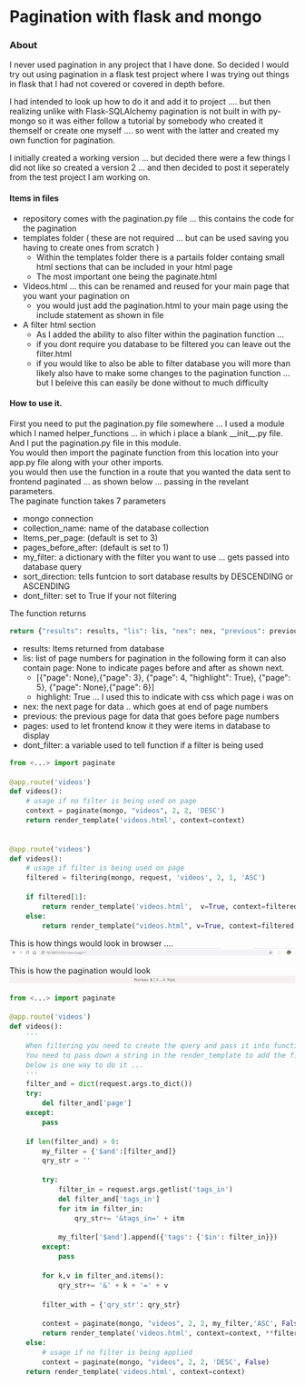 # Pagination with flask and mongo

### About

I never used pagination in any project that I have done. So decided I would try out using pagination in a 
flask test project where I was trying out things in flask that I had not covered or covered in depth before.  

I had intended to look up how to do it and add it to project .... but then realizing unlike with
Flask-SQLAlchemy pagination is not built in with py-mongo so it was either follow a tutorial by somebody who created it themself or create one myself .... so went with the latter and created my own function for pagination.  

I initially created a working version ... but decided there were a few things I did not like so created a version 2
... and then decided to post it seperately from the test project I am working on.  

#### Items in files

- repository comes with the pagination.py file ... this contains the code for the pagination
- templates folder ( these are not required ... but can be used saving you having to create ones from scratch )
  - Within the templates folder there is a partails folder containg small html sections that can be included in your html page
  - The most important one being the paginate.html
- Videos.html ... this can be renamed and reused for your main page that you want your pagination on 
  - you would just add the pagination.html to your main page using the include statement as shown in file
- A filter html section 
  - As I added the ability to also  filter within the pagination function ... 
  - if you dont require you database to be filtered you can leave out the filter.html
  - if you would like to also be able to filter database you will more than likely also have to make some changes to the pagination function ... but I beleive this can easily be done without to much difficulty



#### How to use it.

First you need to put the pagination.py file somewhere ... I used a module which I named helper_functions ... in which i place a blank \_\_init\_\_.py file.
And I put the pagination.py file in this module.  
You would then import the paginate function from this location into your app.py file along with your other imports.    
you would then use the function in a route that you wanted the data sent to frontend paginated ... as shown below ... passing in the 
revelant parameters.  
The paginate function takes 7 parameters  
- mongo connection
- collection_name: name of the database collection
- Items_per_page: (default is set to 3)
- pages_before_after: (default is set to 1)
- my_filter: a dictionary with the filter you want to use ... gets passed into database query
- sort_direction: tells funtcion to sort database results by DESCENDING or ASCENDING
- dont_filter: set to True if your not filtering

The function returns  
```python
return {"results": results, "lis": lis, "nex": nex, "previous": previous, "dont_filter": dont_filter, 'pages': True}
```

- results: Items returned from database
- lis: list of page numbers for pagination in the following form it can also contain page: None to indicate pages before and after as shown next.
  - [{"page": None},{"page": 3}, {"page": 4, "highlight": True}, {"page": 5}, {"page": None},{"page": 6}]
  - highlight: True ... I used this to indicate with css which page i was on 
- nex: the next page for data .. which goes at end of page numbers
- previous: the previous page for data that goes before page numbers
- pages: used to let frontend know it they were items in database to display
- dont_filter: a variable used to tell function if a filter is being used

```python
from <...> import paginate

@app.route('videos')
def videos():
    # usage if no filter is being used on page
    context = paginate(mongo, "videos", 2, 2, 'DESC')
    return render_template('videos.html', context=context)


@app.route('videos')
def videos():
    # usage if filter is being used on page
    filtered = filtering(mongo, request, 'videos', 2, 1, 'ASC')
    
    if filtered[1]:
        return render_template('videos.html',  v=True, context=filtered[0], **filtered[2])
    else:
        return render_template("videos.html", v=True, context=filtered[0])
```
This is how things would look in browser .... 
![A test image](images/browser.jpg)

This is how the pagination would look  
![A test image](images/pagination.jpg)

```python
from <...> import paginate

@app.route('videos')
def videos():
    '''
    When filtering you need to create the query and pass it into function
    You need to pass down a string in the render_template to add the filter as arguments to the pages href
    below is one way to do it ... 
    '''
    filter_and = dict(request.args.to_dict())
    try:
        del filter_and['page']
    except:
        pass
    
    if len(filter_and) > 0:
        my_filter = {'$and':[filter_and]}
        qry_str = ''

        try:
            filter_in = request.args.getlist('tags_in')
            del filter_and['tags_in']
            for itm in filter_in:
                qry_str+= '&tags_in=' + itm

            my_filter['$and'].append({'tags': {'$in': filter_in}})
        except:
            pass

        for k,v in filter_and.items():
            qry_str+= '&' + k + '=' + v
        
        filter_with = {'qry_str': qry_str}

        context = paginate(mongo, "videos", 2, 2, my_filter,'ASC', False)
        return render_template('videos.html', context=context, **filter_with)
    else:
        # usage if no filter is being applied
        context = paginate(mongo, "videos", 2, 2, 'DESC', False)
    return render_template('videos.html', context=context)
```